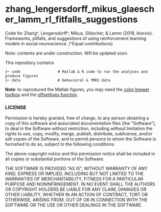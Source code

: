 # zhang_lengersdorff_mikus_glaescher_lamm_rl_fitfalls_suggestions

Code for Zhang^, Lengersdorff^, Mikus, Gläscher, & Lamm (2019, biorxiv). Frameworks, pitfalls, and suggestions of using reinforcement learning models in social neuroscience. (^Equal contributions)

Note: contents are under construction. Will be updated soon.

This repository contains
```
├─ code                 # Matlab & R code to run the analyses and produce figures
├─ data                 # behavioral & fMRI data
```

**Note**: to reproduced the Matlab figures, you may need the [color brewer toolbox](https://www.mathworks.com/matlabcentral/fileexchange/34087-cbrewer-colorbrewer-schemes-for-matlab) and the [offsetAxes function](https://github.com/anne-urai/Tools/blob/master/plotting/offsetAxes.m)  




### LICENSE

Permission is hereby granted, free of charge, to any person obtaining a copy
of this software and associated documentation files (the "Software"), to deal
in the Software without restriction, including without limitation the rights
to use, copy, modify, merge, publish, distribute, sublicense, and/or sell
copies of the Software, and to permit persons to whom the Software is
furnished to do so, subject to the following conditions:

The above copyright notice and this permission notice shall be included in all
copies or substantial portions of the Software.

THE SOFTWARE IS PROVIDED "AS IS", WITHOUT WARRANTY OF ANY KIND, EXPRESS OR
IMPLIED, INCLUDING BUT NOT LIMITED TO THE WARRANTIES OF MERCHANTABILITY,
FITNESS FOR A PARTICULAR PURPOSE AND NONINFRINGEMENT. IN NO EVENT SHALL THE
AUTHORS OR COPYRIGHT HOLDERS BE LIABLE FOR ANY CLAIM, DAMAGES OR OTHER
LIABILITY, WHETHER IN AN ACTION OF CONTRACT, TORT OR OTHERWISE, ARISING FROM,
OUT OF OR IN CONNECTION WITH THE SOFTWARE OR THE USE OR OTHER DEALINGS IN THE
SOFTWARE.